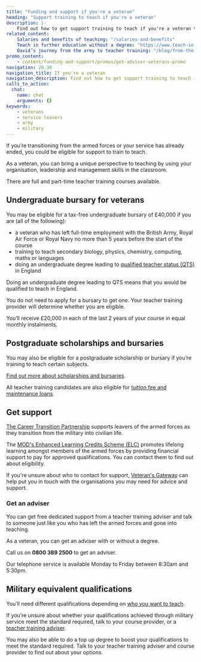 ```yaml
---
title: "Funding and support if you're a veteran"
heading: "Support training to teach if you're a veteran"
description: |-
    Find out how to get support training to teach if you're a veteran transitioning from or you've already left the armed forces.
related_content:
    Salaries and benefits of teaching: "/salaries-and-benefits"
    Teach in further education without a degree: "https://www.teach-in-further-education.campaign.gov.uk/"
    David’s journey from the army to teacher training: "/blog/from-the-army-to-teacher-training"
promo_content:
    - content/funding-and-support/promos/get-adviser-veterans-promo
navigation: 20.30
navigation_title: If you're a veteran
navigation_description: Find out how to get support training to teach if you're a veteran transitioning from or you've already left the armed forces.
calls_to_action:
  chat:
    name: chat
    arguments: {}
keywords:
    - veterans
    - service leavers
    - army
    - military
---
```


If you’re transitioning from the armed forces or your service has already ended, you could be eligible for support to train to teach.

As a veteran, you can bring a unique perspective to teaching by using your organisation, leadership and management skills in the classroom.

There are full and part-time teacher training courses available.

## Undergraduate bursary for veterans

You may be eligible for a tax-free undergraduate bursary of £40,000 if you are (all of the following):

* a veteran who has left full-time employment with the British Army, Royal Air Force or Royal Navy no more than 5 years before the start of the course
* training to teach secondary biology, physics, chemistry, computing, maths or languages
* doing an undergraduate degree leading to [qualified teacher status (QTS)](/what-is-qts) in England

Doing an undergraduate degree leading to QTS means that you would be qualified to teach in England.

You do not need to apply for a bursary to get one. Your teacher training provider will determine whether you are eligible.

You’ll receive £20,000 in each of the last 2 years of your course in equal monthly instalments.

## Postgraduate scholarships and bursaries

You may also be eligible for a postgraduate scholarship or bursary if you’re training to teach certain subjects.

[Find out more about scholarships and bursaries](/funding-and-support/scholarships-and-bursaries).

All teacher training candidates are also eligible for [tuition fee and maintenance loans](/funding-and-support/tuition-fee-and-maintenance-loans).

## Get support

[The Career Transition Partnership](https://www.ctp.org.uk/) supports leavers of the armed forces as they transition from the military into civilian life.

The [MOD's Enhanced Learning Credits Scheme (ELC)](https://www.enhancedlearningcredits.com/) promotes lifelong learning amongst members of the armed forces by providing financial support to pay for approved qualifications. You can contact them to find out about eligibility.

If you're unsure about who to contact for support, [Veteran's Gateway](https://www.veteransgateway.org.uk/about/) can help put you in touch with the organisations you may need for advice and support.

### Get an adviser

You can get free dedicated support from a teacher training adviser and talk to someone just like you who has left the armed forces and gone into teaching.

As a veteran, you can get an adviser with or without a degree.

Call us on **0800 389 2500** to get an adviser.

Our telephone service is available Monday to Friday between 8:30am and 5:30pm.

## Military equivalent qualifications

You’ll need different qualifications depending on [who you want to teach](/train-to-be-a-teacher/who-do-you-want-to-teach).

If you’re unsure about whether your qualifications achieved through military service meet the standard required, talk to your course provider, or a [teacher training adviser](/teacher-training-advisers).

You may also be able to do a top up degree to boost your qualifications to meet the standard required. Talk to your teacher training adviser and course provider to find out about your options.
